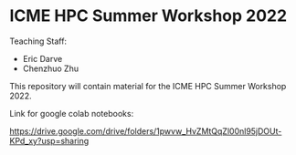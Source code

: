 # ICME HPC Summer Workshop 2022

Teaching Staff:

- Eric Darve
- Chenzhuo Zhu

This repository will contain material for the ICME HPC Summer Workshop 2022.

Link for google colab notebooks:

https://drive.google.com/drive/folders/1pwvw_HvZMtQqZl00nl95jDOUt-KPd_xy?usp=sharing
